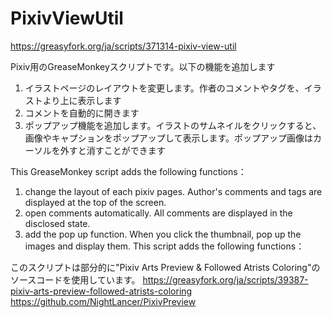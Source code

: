 # PixivViewUtil

https://greasyfork.org/ja/scripts/371314-pixiv-view-util

Pixiv用のGreaseMonkeyスクリプトです。以下の機能を追加します

1. イラストページのレイアウトを変更します。作者のコメントやタグを、イラストより上に表示します
2. コメントを自動的に開きます
3. ポップアップ機能を追加します。イラストのサムネイルをクリックすると、画像やキャプションをポップアップして表示します。ポップアップ画像はカーソルを外すと消すことができます

This GreaseMonkey script adds the following functions：
1. change the layout of each pixiv pages. Author's comments and tags are displayed at the top of the screen.
2. open comments automatically. All comments are displayed in the disclosed state.
3. add the pop up function. When you click the thumbnail, pop up the images and display them.
This script adds the following functions：

このスクリプトは部分的に"Pixiv Arts Preview & Followed Atrists Coloring"のソースコードを使用しています。
https://greasyfork.org/ja/scripts/39387-pixiv-arts-preview-followed-atrists-coloring
https://github.com/NightLancer/PixivPreview


